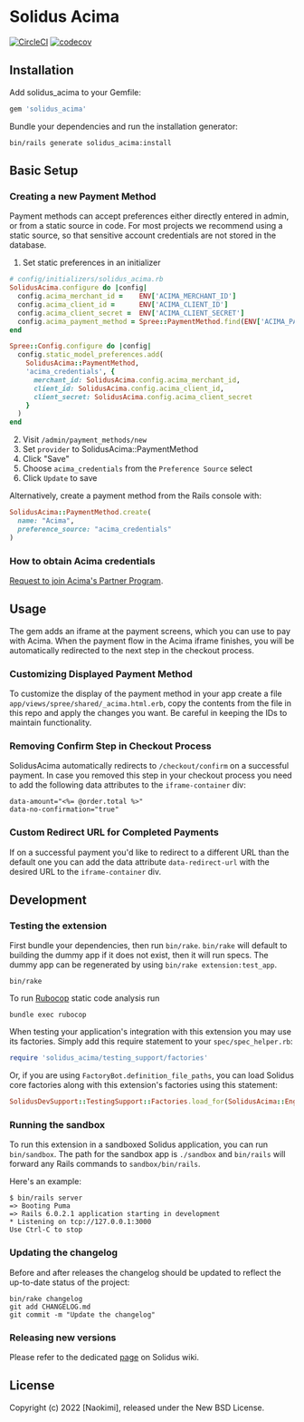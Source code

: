 # Solidus Acima

[![CircleCI](https://circleci.com/gh/solidusio-contrib/solidus_acima.svg?style=shield)](https://circleci.com/gh/solidusio-contrib/solidus_acima)
[![codecov](https://codecov.io/gh/solidusio-contrib/solidus_acima/branch/master/graph/badge.svg)](https://codecov.io/gh/solidusio-contrib/solidus_acima)

<!-- Explain what your extension does. -->

## Installation

Add solidus_acima to your Gemfile:

```ruby
gem 'solidus_acima'
```

Bundle your dependencies and run the installation generator:

```shell
bin/rails generate solidus_acima:install
```

## Basic Setup

### Creating a new Payment Method

Payment methods can accept preferences either directly entered in admin, or from a static source in code.
For most projects we recommend using a static source, so that sensitive account credentials are not stored in the database.

1. Set static preferences in an initializer

```ruby
# config/initializers/solidus_acima.rb
SolidusAcima.configure do |config|
  config.acima_merchant_id =    ENV['ACIMA_MERCHANT_ID']
  config.acima_client_id =      ENV['ACIMA_CLIENT_ID']
  config.acima_client_secret =  ENV['ACIMA_CLIENT_SECRET']
  config.acima_payment_method = Spree::PaymentMethod.find(ENV['ACIMA_PAYMENT_METHOD_ID'])
end

Spree::Config.configure do |config|
  config.static_model_preferences.add(
    SolidusAcima::PaymentMethod,
    'acima_credentials', {
      merchant_id: SolidusAcima.config.acima_merchant_id,
      client_id: SolidusAcima.config.acima_client_id,
      client_secret: SolidusAcima.config.acima_client_secret
    }
  )
end
```

2. Visit `/admin/payment_methods/new`
3. Set `provider` to SolidusAcima::PaymentMethod
4. Click "Save"
5. Choose `acima_credentials` from the `Preference Source` select
6. Click `Update` to save

Alternatively, create a payment method from the Rails console with:

```ruby
SolidusAcima::PaymentMethod.create(
  name: "Acima",
  preference_source: "acima_credentials"
)
```

### How to obtain Acima credentials

[Request to join Acima's Partner Program](https://www.acima.com/partner).

## Usage

The gem adds an iframe at the payment screens, which you can use to pay with Acima.
When the payment flow in the Acima iframe finishes, you will be automatically redirected to the next step in the checkout process.

### Customizing Displayed Payment Method

To customize the display of the payment method in your app create a file `app/views/spree/shared/_acima.html.erb`,
copy the contents from the file in this repo and apply the changes you want. Be careful in keeping the IDs to maintain functionality.

### Removing Confirm Step in Checkout Process

SolidusAcima automatically redirects to `/checkout/confirm` on a successful payment.
In case you removed this step in your checkout process you need to add the following data attributes to the `iframe-container` div:
```
data-amount="<%= @order.total %>"
data-no-confirmation="true"
```

### Custom Redirect URL for Completed Payments

If on a successful payment you'd like to redirect to a different URL than the default one you can add the data attribute
`data-redirect-url` with the desired URL to the `iframe-container` div.

## Development

### Testing the extension

First bundle your dependencies, then run `bin/rake`. `bin/rake` will default to building the dummy
app if it does not exist, then it will run specs. The dummy app can be regenerated by using
`bin/rake extension:test_app`.

```shell
bin/rake
```

To run [Rubocop](https://github.com/bbatsov/rubocop) static code analysis run

```shell
bundle exec rubocop
```

When testing your application's integration with this extension you may use its factories.
Simply add this require statement to your `spec/spec_helper.rb`:

```ruby
require 'solidus_acima/testing_support/factories'
```

Or, if you are using `FactoryBot.definition_file_paths`, you can load Solidus core
factories along with this extension's factories using this statement:

```ruby
SolidusDevSupport::TestingSupport::Factories.load_for(SolidusAcima::Engine)
```

### Running the sandbox

To run this extension in a sandboxed Solidus application, you can run `bin/sandbox`. The path for
the sandbox app is `./sandbox` and `bin/rails` will forward any Rails commands to
`sandbox/bin/rails`.

Here's an example:

```
$ bin/rails server
=> Booting Puma
=> Rails 6.0.2.1 application starting in development
* Listening on tcp://127.0.0.1:3000
Use Ctrl-C to stop
```

### Updating the changelog

Before and after releases the changelog should be updated to reflect the up-to-date status of
the project:

```shell
bin/rake changelog
git add CHANGELOG.md
git commit -m "Update the changelog"
```

### Releasing new versions

Please refer to the dedicated [page](https://github.com/solidusio/solidus/wiki/How-to-release-extensions) on Solidus wiki.

## License

Copyright (c) 2022 [Naokimi], released under the New BSD License.
